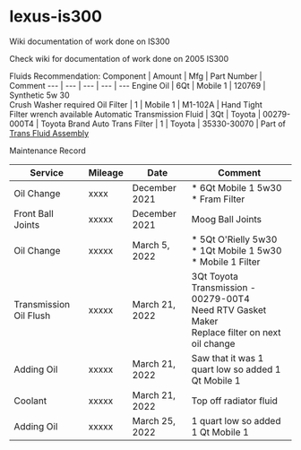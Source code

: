 # lexus-is300
Wiki documentation of work done on IS300


Check wiki for documentation of work done on 2005 IS300

Fluids Recommendation:
Component | Amount | Mfg | Part Number | Comment
--- | --- | --- | --- | ---
Engine Oil | 6Qt | Mobile 1 | 120769 | Synthetic 5w 30 <br> Crush Washer required
Oil Filter | 1 | Mobile 1 | M1-102A | Hand Tight <br> Filter wrench available
Automatic Transmission Fluid | 3Qt | Toyota | 00279-000T4 | Toyota Brand
Auto Trans Filter | 1 | Toyota | 35330-30070 | Part of [Trans Fluid Assembly](https://www.lexuspartsnow.com/parts-list/2005-lexus-is300/power_train_chassis/valve_body_oil_strainer_atm.html?pnc=35339)

Maintenance Record

Service | Mileage | Date | Comment
--- | --- | --- | ---
Oil Change | xxxx | December 2021 | * 6Qt Mobile 1 5w30 <br> * Fram Filter <br> 
Front Ball Joints | xxxxx | December 2021 | Moog Ball Joints
Oil Change | xxxxx | March 5, 2022 | * 5Qt O'Rielly 5w30 <br> * 1Qt Mobile 1 5w30 <br> * Mobile 1 Filter <br> 
Transmission Oil Flush | xxxxx | March 21, 2022 | 3Qt Toyota Transmission - 00279-00T4 <br> Need RTV Gasket Maker <br> Replace filter on next oil change
Adding Oil | xxxxx | March 21, 2022 | Saw that it was 1 quart low so added 1 Qt Mobile 1
Coolant | xxxxx | March 21, 2022 | Top off radiator fluid
Adding Oil | xxxxx | March 25, 2022 | 1 quart low so added 1 Qt Mobile 1

